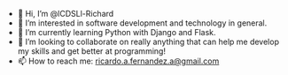 - 👋 Hi, I’m @lCDSLl-Richard
- 👀 I’m interested in software development and technology in general.
- 🌱 I’m currently learning Python with Django and Flask.
- 💞️ I’m looking to collaborate on really anything that can help me develop my skills and get better at programming!
- 📫 How to reach me: ricardo.a.fernandez.a@gmail.com
